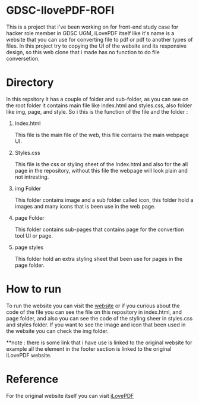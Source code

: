 # GDSC-IlovePDF-ROFI 
This is a project that i've been working on for front-end study case for hacker role member in GDSC UGM, iLovePDF itself like it's name is a website that you can use for converting file to pdf or pdf to another types of files. In this project try to copying the UI of the website and its responsive design, so this web clone that i made has no function to do file conversetion.
# Directory
In this repsitory it has a couple of folder and sub-folder, as you can see on the root folder it contains main file like index.html and styles.css, also folder like img, page, and style. So i this is the function of the file and the folder :

1. Index.html

   This file is the main file of the web, this file contains the main webpage UI.

2. Styles.css

   This file is the css or styling sheet of the Index.html and also for the all page in the repository, without this file the webpage will look plain and not intresting.

3. img Folder

   This folder contains image and a sub folder called icon, this folder hold a images and many icons that is been use in the web page.

4. page Folder

   This folder contains sub-pages that contains page for the convertion tool UI or page.

5. page styles

   This folder hold an extra styling sheet that been use for pages in the page folder.

# How to run
To run the website you can visit the [website](https://omega24rofi.github.io/GDSC-IlovePDF-ROFI/) or if you curious about the code of the file you can see the file on this repository in index.html, and page folder, and also you can see the code of the styling sheer in styles.css and styles folder. If you want to see the image and icon that been used in the website you can check the img folder.

**note : there is some link that i have use is linked to the original website for example all the element in the footer section is linked to the original iLovePDF website.

# Reference
For the original website itself you can visit [iLovePDF](https://www.ilovepdf.com/)
